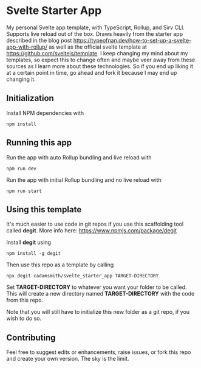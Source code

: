# Svelte Starter App

My personal Svelte app template, with TypeScript, Rollup, and Sirv CLI. Supports live reload out of the box. Draws heavily from the starter app described in the blog post https://typeofnan.dev/how-to-set-up-a-svelte-app-with-rollup/ as well as the official svelte template at https://github.com/sveltejs/template. I keep changing my mind about my templates, so expect this to change often and maybe veer away from these sources as I learn more about these technologies. So if you end up liking it at a certain point in time, go ahead and fork it because I may end up changing it.


## Initialization

Install NPM dependencies with

    npm install

## Running this app

Run the app with auto Rollup bundling and live reload with

    npm run dev

Run the app with initial Rollup bundling and no live reload with

    npm run start

## Using this template

It's much easier to use code in git repos if you use this scaffolding tool called **degit**. More info here: https://www.npmjs.com/package/degit

Install **degit** using

    npm install -g degit

Then use this repo as a template by calling

    npx degit cadamsmith/svelte_starter_app TARGET-DIRECTORY

Set **TARGET-DIRECTORY** to whatever you want your folder to be called. This will create a new directory named **TARGET-DIRECTORY** with the code from this repo.

Note that you will still have to initialize this new folder as a git repo, if you wish to do so.

## Contributing

Feel free to suggest edits or enhancements, raise issues, or fork this repo and create your own version. The sky is the limit.
